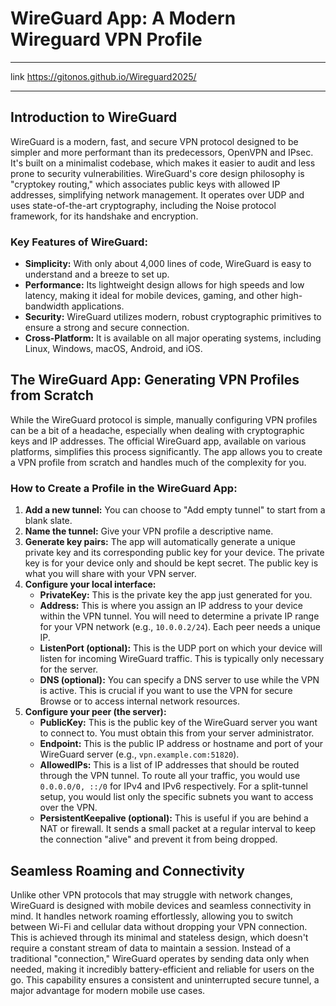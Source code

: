 # WireGuard App: A Modern Wireguard VPN Profile

-------------

link 
https://gitonos.github.io/Wireguard2025/


------------


## Introduction to WireGuard

WireGuard is a modern, fast, and secure VPN protocol designed to be simpler and more performant than its predecessors, OpenVPN and IPsec. It's built on a minimalist codebase, which makes it easier to audit and less prone to security vulnerabilities. WireGuard's core design philosophy is "cryptokey routing," which associates public keys with allowed IP addresses, simplifying network management. It operates over UDP and uses state-of-the-art cryptography, including the Noise protocol framework, for its handshake and encryption.

### Key Features of WireGuard:

* **Simplicity:** With only about 4,000 lines of code, WireGuard is easy to understand and a breeze to set up.
* **Performance:** Its lightweight design allows for high speeds and low latency, making it ideal for mobile devices, gaming, and other high-bandwidth applications.
* **Security:** WireGuard utilizes modern, robust cryptographic primitives to ensure a strong and secure connection.
* **Cross-Platform:** It is available on all major operating systems, including Linux, Windows, macOS, Android, and iOS.

## The WireGuard App: Generating VPN Profiles from Scratch

While the WireGuard protocol is simple, manually configuring VPN profiles can be a bit of a headache, especially when dealing with cryptographic keys and IP addresses. The official WireGuard app, available on various platforms, simplifies this process significantly. The app allows you to create a VPN profile from scratch and handles much of the complexity for you.

### How to Create a Profile in the WireGuard App:

1.  **Add a new tunnel:** You can choose to "Add empty tunnel" to start from a blank slate.
2.  **Name the tunnel:** Give your VPN profile a descriptive name.
3.  **Generate key pairs:** The app will automatically generate a unique private key and its corresponding public key for your device. The private key is for your device only and should be kept secret. The public key is what you will share with your VPN server.
4.  **Configure your local interface:**
    * **PrivateKey:** This is the private key the app just generated for you.
    * **Address:** This is where you assign an IP address to your device within the VPN tunnel. You will need to determine a private IP range for your VPN network (e.g., `10.0.0.2/24`). Each peer needs a unique IP.
    * **ListenPort (optional):** This is the UDP port on which your device will listen for incoming WireGuard traffic. This is typically only necessary for the server.
    * **DNS (optional):** You can specify a DNS server to use while the VPN is active. This is crucial if you want to use the VPN for secure Browse or to access internal network resources.
5.  **Configure your peer (the server):**
    * **PublicKey:** This is the public key of the WireGuard server you want to connect to. You must obtain this from your server administrator.
    * **Endpoint:** This is the public IP address or hostname and port of your WireGuard server (e.g., `vpn.example.com:51820`).
    * **AllowedIPs:** This is a list of IP addresses that should be routed through the VPN tunnel. To route all your traffic, you would use `0.0.0.0/0, ::/0` for IPv4 and IPv6 respectively. For a split-tunnel setup, you would list only the specific subnets you want to access over the VPN.
    * **PersistentKeepalive (optional):** This is useful if you are behind a NAT or firewall. It sends a small packet at a regular interval to keep the connection "alive" and prevent it from being dropped.

## Seamless Roaming and Connectivity

Unlike other VPN protocols that may struggle with network changes, WireGuard is designed with mobile devices and seamless connectivity in mind. It handles network roaming effortlessly, allowing you to switch between Wi-Fi and cellular data without dropping your VPN connection. This is achieved through its minimal and stateless design, which doesn't require a constant stream of data to maintain a session. Instead of a traditional "connection," WireGuard operates by sending data only when needed, making it incredibly battery-efficient and reliable for users on the go. This capability ensures a consistent and uninterrupted secure tunnel, a major advantage for modern mobile use cases.
